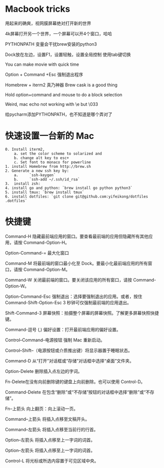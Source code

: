 # Macbook tricks

<!--
ID: eabf4c38-baac-4abc-9342-146cb15dff3b
Status: publish
Date: 2017-05-30T07:46:00
Modified: 2017-05-30T07:46:00
wp_id: 752
-->

用起来的确爽，视网膜屏幕绝对打开新的世界

4k屏幕打开另一个世界，一个屏幕可以开4个窗口，哈哈

PYTHONPATH 变量会干扰brew安装的python3

Dock放在左边，设置F1，设置轻触，设置全局控制 使用tab键切换

You can make movie with quick time

Option + Command +Esc 强制退出程序

Homebrew + iterm2 真乃神器
Brew cask is a good thing 

Hold option+command and mouse to do a block selection

Weird, mac echo not working with \e but \033

给pycharm添加PYTHONPATH，也不知道是哪个弄对了

# 快速设置一台新的 Mac

	0. Install iterm2, 
		a. set the color scheme to solarized and 
		b. change alt key to esc+
		c. Set font to monaco for powerline
	1. install Homebrew from http://brew.sh
	2. Generate a new ssh key by:
		a.     `ssh-keygen`
		b.     `ssh-add ~/.ssh/id_rsa`
	3.  install zsh: 
	4. install go and python: `brew install go python python3`
	5. install tmux: `brew install tmux`
	6. install dotfiles: `git clone git@github.com:yifeikong/dotfiles .dotfiles`


# 快捷键


Command-H 隐藏最前端应用的窗口。要查看最前端的应用但隐藏所有其他应用，请按 Command-Option-H。

Option-Command-= 最大化窗口

Command-M 将最前端的窗口最小化至 Dock。要最小化最前端应用的所有窗口，请按 Command-Option-M。

Command-W 关闭最前端的窗口。要关闭该应用的所有窗口，请按 Command-Option-W。

Option-Command-Esc 强制退出：选择要强制退出的应用。或者，按住 Command-Shift-Option-Esc 3 秒钟可仅强制最前端的应用退出。

Shift-Command-3 屏幕快照：拍摄整个屏幕的屏幕快照。了解更多屏幕快照快捷键。

Command-逗号 (,) 偏好设置：打开最前端应用的偏好设置。

Control–Command–电源按钮 强制 Mac 重新启动。

Control–Shift–（电源按钮或介质推出键）将显示器置于睡眠状态。

Command-D 从“打开”对话框或“存储”对话框中选择“桌面”文件夹。

Option-Delete 删除插入点左边的字词。

Fn-Delete在没有向前删除键的键盘上向前删除。也可以使用 Control-D。

Command-Delete 在包含“删除”或“不存储”按钮的对话框中选择“删除”或“不存储”。

Fn–上箭头 向上翻页：向上滚动一页。 

Command–上箭头 将插入点移至文稿开头。

Command–左箭头 将插入点移至当前行的行首。

Option–左箭头 将插入点移至上一字词的词首。

Option–左箭头 将插入点移至上一字词的词首。

Control-L 将光标或所选内容置于可见区域中央。